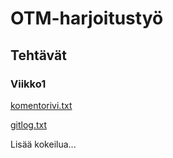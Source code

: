 # OTM-harjoitustyö
## Tehtävät
### Viikko1
[komentorivi.txt](https://github.com/MatsHednas/otm-harjoitustyo/blob/master/laskarit/viikko1/komentorivi.txt)

[gitlog.txt](https://github.com/MatsHednas/otm-harjoitustyo/blob/master/laskarit/viikko1/gitlog.txt)

Lisää kokeilua...
